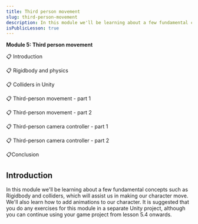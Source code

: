 ```yaml
---
title: Third person movement
slug: third-person-movement
description: In this module we'll be learning about a few fundamental concepts such as Rigidbody and colliders, which will assist us in making our character move. We'll also learn how to add animations to our character.
isPublicLesson: true
---
```


**Module 5: Third person movement**

📋 Introduction

📋 Rigidbody and physics

📋 Colliders in Unity

📋 Third-person movement - part 1

📋 Third-person movement - part 2

📋 Third-person camera controller - part 1

📋 Third-person camera controller - part 2

📋Conclusion 


## Introduction

In this module we'll be learning about a few fundamental concepts such as Rigidbody and colliders, which will assist us in making our character move. We'll also learn how to add animations to our character. It is suggested that you do any exercises for this module in a separate Unity project, although you can continue using your game project from lesson 5.4 onwards. 
